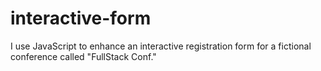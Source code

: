 # interactive-form
I use JavaScript to enhance an interactive registration form for a fictional conference called "FullStack Conf."

